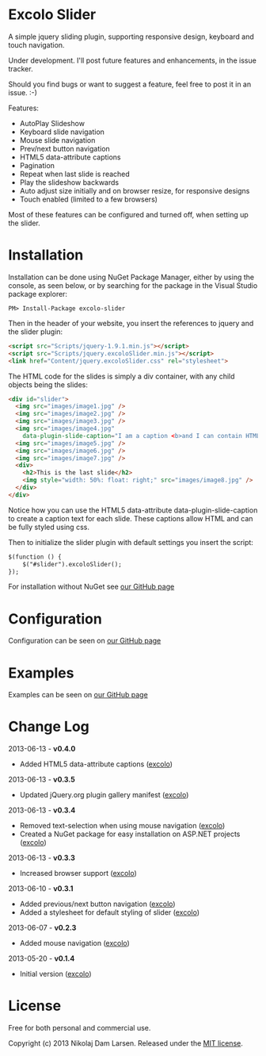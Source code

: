 Excolo Slider
============
A simple jquery sliding plugin, supporting responsive design, keyboard and touch navigation. 

Under development. 
I'll post future features and enhancements, in the issue tracker.

Should you find bugs or want to suggest a feature, feel free to post it in an issue. :-) 


Features:
- AutoPlay Slideshow
- Keyboard slide navigation
- Mouse slide navigation
- Prev/next button navigation
- HTML5 data-attribute captions
- Pagination
- Repeat when last slide is reached
- Play the slideshow backwards
- Auto adjust size initially and on browser resize, for responsive designs
- Touch enabled (limited to a few browsers)

Most of these features can be configured and turned off, when setting up the slider. 


Installation
============
Installation can be done using NuGet Package Manager, 
either by using the console, as seen below, or by searching for the package in the Visual Studio package explorer:
```
PM> Install-Package excolo-slider
```
Then in the header of your website, you insert the references to jquery and the slider plugin:
```html
<script src="Scripts/jquery-1.9.1.min.js"></script>
<script src="Scripts/jquery.excoloSlider.min.js"></script>
<link href="Content/jquery.excoloSlider.css" rel="stylesheet">
```
The HTML code for the slides is simply a div container, with any child objects being the slides:
```html
<div id="slider">
  <img src="images/image1.jpg" />
  <img src="images/image2.jpg" />
  <img src="images/image3.jpg" />
  <img src="images/image4.jpg" 
    data-plugin-slide-caption="I am a caption <b>and I can contain HTML.</b>" />
  <img src="images/image5.jpg" />
  <img src="images/image6.jpg" />
  <img src="images/image7.jpg" />
  <div>
    <h2>This is the last slide</h2>
    <img style="width: 50%: float: right;" src="images/image8.jpg" />
  </div>
</div>
```
Notice how you can use the HTML5 data-attribute data-plugin-slide-caption to create a caption text for each slide. 
These captions allow HTML and can be fully styled using css.

Then to initialize the slider plugin with default settings you insert the script:
```html
$(function () {
    $("#slider").excoloSlider();
});
```

For installation without NuGet see [our GitHub page](http://excolo.github.io/Excolo-Slider/)


Configuration
============
Configuration can be seen on [our GitHub page](http://excolo.github.io/Excolo-Slider/)


Examples
============
Examples can be seen on [our GitHub page](http://excolo.github.io/Excolo-Slider/)


Change Log
============

2013-06-13 - **v0.4.0**

* Added HTML5 data-attribute captions ([excolo](https://github.com/excolo))

2013-06-13 - **v0.3.5**

* Updated jQuery.org plugin gallery manifest ([excolo](https://github.com/excolo))

2013-06-13 - **v0.3.4**

* Removed text-selection when using mouse navigation ([excolo](https://github.com/excolo))
* Created a NuGet package for easy installation on ASP.NET projects ([excolo](https://github.com/excolo))

2013-06-13 - **v0.3.3**

* Increased browser support ([excolo](https://github.com/excolo))

2013-06-10 - **v0.3.1**

* Added previous/next button navigation ([excolo](https://github.com/excolo))
* Added a stylesheet for default styling of slider ([excolo](https://github.com/excolo))

2013-06-07 - **v0.2.3**

* Added mouse navigation ([excolo](https://github.com/excolo))

2013-05-20 - **v0.1.4**

* Initial version ([excolo](https://github.com/excolo))

License
============
Free for both personal and commercial use.

Copyright (c) 2013 Nikolaj Dam Larsen. Released under the [MIT license](https://github.com/Excolo/Excolo-Slider/blob/master/MIT-LICENSE).
